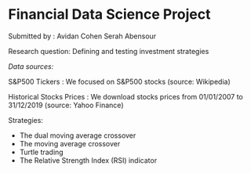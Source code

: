 
<h1>Financial Data Science Project</h1>


Submitted by :
Avidan Cohen 
Serah Abensour 

</h2>Research question: Defining and testing investment strategies</h2>

*Data sources:*

S&P500 Tickers : We focused on S&P500 stocks (source: Wikipedia)

Historical Stocks Prices : We download stocks prices from 01/01/2007 to 31/12/2019 (source: Yahoo Finance)

Strategies:

- The dual moving average crossover
- The moving average crossover
- Turtle trading
- The Relative Strength Index (RSI) indicator
